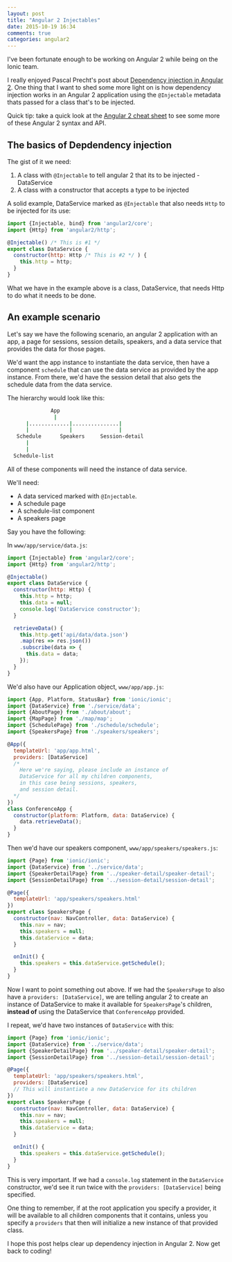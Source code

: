 ```yaml
---
layout: post
title: "Angular 2 Injectables"
date: 2015-10-19 16:34
comments: true
categories: angular2
---
```


I've been fortunate enough to be working on Angular 2 while being on the Ionic team.

I really enjoyed Pascal Precht's post about [Dependency injection in Angular 2](http://blog.thoughtram.io/angular/2015/05/18/dependency-injection-in-angular-2.html). One thing that I want to shed some more light on is how dependency injection works in an Angular 2 application using the `@Injectable` metadata thats passed for a class that's to be injected.

Quick tip: take a quick look at the [Angular 2 cheat sheet](https://angular.io/docs/ts/latest/guide/cheatsheet.html) to see some more of these Angular 2 syntax and API.

## The basics of Depdendency injection

The gist of it we need:

1) A class with `@Injectable` to tell angular 2 that its to be injected - DataService  
2) A class with a constructor that accepts a type to be injected

A solid example, DataService marked as `@Injectable` that also needs `Http` to be injected for its use:

```js
import {Injectable, bind} from 'angular2/core';
import {Http} from 'angular2/http';

@Injectable() /* This is #1 */
export class DataService {
  constructor(http: Http /* This is #2 */ ) { 
    this.http = http;
  }
}
```

What we have in the example above is a class, DataService, that needs Http to do what it needs to be done.

## An example scenario

Let's say we have the following scenario, an angular 2 application with an app, a page for sessions, session details, speakers, and a data service that provides the data for those pages.

We'd want the app instance to instantiate the data service, then have a component `schedule` that can use the data service as provided by the app instance. From there, we'd have the session detail that also gets the schedule data from the data service.

The hierarchy would look like this:

```bash
              App 
               |  
      |.............|...............|
      |             |               |
   Schedule      Speakers     Session-detail
      |
      |
  Schedule-list
```

All of these components will need the instance of data service.

We'll need: 

* A data serviced marked with `@Injectable`.
* A schedule page
* A schedule-list component
* A speakers page

Say you have the following:

In `www/app/service/data.js`:

```js
import {Injectable} from 'angular2/core';
import {Http} from 'angular2/http';

@Injectable()
export class DataService {
  constructor(http: Http) {
    this.http = http;
    this.data = null;
    console.log('DataService constructor');
  }

  retrieveData() {
    this.http.get('api/data/data.json')
    .map(res => res.json())
    .subscribe(data => {
      this.data = data;
    });
  }
}
```

We'd also have our Application object, `www/app/app.js`:

```js
import {App, Platform, StatusBar} from 'ionic/ionic';
import {DataService} from './service/data';
import {AboutPage} from './about/about';
import {MapPage} from './map/map';
import {SchedulePage} from './schedule/schedule';
import {SpeakersPage} from './speakers/speakers';

@App({
  templateUrl: 'app/app.html',
  providers: [DataService] 
  /* 
    Here we're saying, please include an instance of 
    DataService for all my children components,
    in this case being sessions, speakers, 
    and session detail.
  */
})
class ConferenceApp {
  constructor(platform: Platform, data: DataService) {
    data.retrieveData();
  }
}

```

Then we'd have our speakers component, `www/app/speakers/speakers.js`:

```js
import {Page} from 'ionic/ionic';
import {DataService} from '../service/data';
import {SpeakerDetailPage} from '../speaker-detail/speaker-detail';
import {SessionDetailPage} from '../session-detail/session-detail';

@Page({
  templateUrl: 'app/speakers/speakers.html'
})
export class SpeakersPage {
  constructor(nav: NavController, data: DataService) {
    this.nav = nav;
    this.speakers = null;
    this.dataService = data;
  }

  onInit() {
    this.speakers = this.dataService.getSchedule();
  }
}

```

Now I want to point something out above. If we had the `SpeakersPage` to also have a `providers: [DataService]`, we are telling angular 2 to create an instance of DataService to make it available for `SpeakersPage`'s children, **instead of** using the DataService that `ConferenceApp` provided.

I repeat, we'd have two instances of `DataService` with this:

```js
import {Page} from 'ionic/ionic';
import {DataService} from '../service/data';
import {SpeakerDetailPage} from '../speaker-detail/speaker-detail';
import {SessionDetailPage} from '../session-detail/session-detail';

@Page({
  templateUrl: 'app/speakers/speakers.html',
  providers: [DataService] 
  // This will instantiate a new DataService for its children
})
export class SpeakersPage {
  constructor(nav: NavController, data: DataService) {
    this.nav = nav;
    this.speakers = null;
    this.dataService = data;
  }

  onInit() {
    this.speakers = this.dataService.getSchedule();
  }
}
```

This is very important. If we had a `console.log` statement in the `DataService` constructor, we'd see it run twice with the `providers: [DataService]` being specified.

One thing to remember, if at the root application you specify a provider, it will be available to all children components that it contains, unless you specify a `providers` that then will initialize a new instance of that provided class.


I hope this post helps clear up dependency injection in Angular 2. Now get back to coding!
